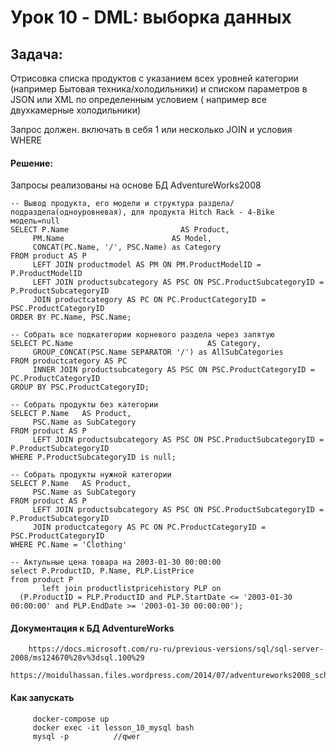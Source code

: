 # Урок 10 - DML: выборка данных   

## Задача:

Отрисовка списка продуктов с указанием всех уровней категории (например Бытовая техника/холодильники)
и списком параметров в JSON или XML по определенным условием ( например все двухкамерные холодильники)

Запрос должен. включать в себя 1 или несколько JOIN и условия WHERE

#### Решение:
Запросы реализованы на основе БД AdventureWorks2008

    -- Вывод продукта, его модели и структура раздела/подраздела(одноуровневая), для продукта Hitch Rack - 4-Bike модель=null
    SELECT P.Name                         AS Product,
         PM.Name                        AS Model,
         CONCAT(PC.Name, '/', PSC.Name) as Category
    FROM product AS P
         LEFT JOIN productmodel AS PM ON PM.ProductModelID = P.ProductModelID
         LEFT JOIN productsubcategory AS PSC ON PSC.ProductSubcategoryID = P.ProductSubcategoryID
         JOIN productcategory AS PC ON PC.ProductCategoryID = PSC.ProductCategoryID
    ORDER BY PC.Name, PSC.Name;
  
    -- Собрать все подкатегории корневого раздела через запятую
    SELECT PC.Name                              AS Category,
         GROUP_CONCAT(PSC.Name SEPARATOR '/') as AllSubCategories
    FROM productcategory AS PC
         INNER JOIN productsubcategory AS PSC ON PSC.ProductCategoryID = PC.ProductCategoryID
    GROUP BY PSC.ProductCategoryID;
  
    -- Собрать продукты без категории
    SELECT P.Name   AS Product,
         PSC.Name as SubCategory
    FROM product AS P
         LEFT JOIN productsubcategory AS PSC ON PSC.ProductSubcategoryID = P.ProductSubcategoryID
    WHERE P.ProductSubcategoryID is null;
      
    -- Собрать продукты нужной категории
    SELECT P.Name   AS Product,
         PSC.Name as SubCategory
    FROM product AS P
         LEFT JOIN productsubcategory AS PSC ON PSC.ProductSubcategoryID = P.ProductSubcategoryID
         JOIN productcategory AS PC ON PC.ProductCategoryID = PSC.ProductCategoryID
    WHERE PC.Name = 'Clothing'
    
    -- Актульные цена товара на 2003-01-30 00:00:00 
    select P.ProductID, P.Name, PLP.ListPrice
    from product P
           left join productlistpricehistory PLP on
      (P.ProductID = PLP.ProductID and PLP.StartDate <= '2003-01-30 00:00:00' and PLP.EndDate >= '2003-01-30 00:00:00');


#### Документация к БД AdventureWorks 
        https://docs.microsoft.com/ru-ru/previous-versions/sql/sql-server-2008/ms124670%28v%3dsql.100%29
        https://moidulhassan.files.wordpress.com/2014/07/adventureworks2008_schema.gif
        
#### Как запускать


         docker-compose up
         docker exec -it lesson_10_mysql bash
         mysql -p          //qwer